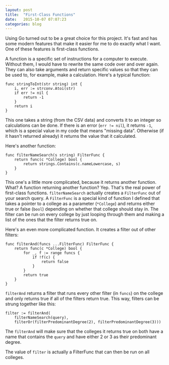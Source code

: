 ```yaml
---
layout: post
title:  "First-Class Functions"
date:   2015-10-07 07:07:23
categories: blog
---
```


Using Go turned out to be a great choice for this project. It's fast and has some modern features that make it easier for me to do exactly what I want. One of these features is first-class functions.

A function is a specific set of instructions for a computer to execute. Without them, I would have to rewrite the same code over and over again. They can also take arguments and return specific values so that they can be used to, for example, make a calculation. Here's a typical function:

    func stringToInt(str string) int {
        i, err := strconv.Atoi(str)
        if err != nil {
            return -1
        }
        return i
    }

This one takes a string (from the CSV data) and converts it to an integer so calculations can be done. If there is an error (`err != nil`), it returns `-1`, which is a special value in my code that means "missing data". Otherwise (if it hasn't returned already) it returns the value that it calculated.

Here's another function:

    func filterNameSearch(s string) FilterFunc {
        return func(c *College) bool {
            return strings.Contains(c.nameLowercase, s)
        }
    }

This one's a little more complicated, because it returns another function. What? A function returning another function? Yep. That's the real power of first-class functions. `filterNameSearch` actually creates a `FilterFunc` out of your search query. A `FilterFunc` is a special kind of function I defined that takes a pointer to a college as a parameter (`*College`) and returns either true or false (`bool`) depending on whether that college should stay in. The filter can be run on every college by just looping through them and making a list of the ones that the filter returns true on.

Here's an even more complicated function. It creates a filter out of other filters:

    func filterAnd(funcs ...FilterFunc) FilterFunc {
        return func(c *College) bool {
            for _, f := range funcs {
                if !f(c) {
                    return false
                }
            }
            return true
        }
    }

`filterAnd` returns a filter that runs every other filter (in `funcs`) on the college and only returns true if all of the filters return true. This way, filters can be strung together like this:

    filter := filterAnd(
        filterNameSearch(query),
        filterOr(filterPredominantDegree(2), filterPredominantDegree(3)))

The `filterAnd` will make sure that the colleges it returns true on both have a name that contains the `query` and have either 2 or 3 as their predominant degree.

The value of `filter` is actually a FilterFunc that can then be run on all colleges.
